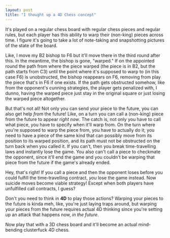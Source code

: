 ```yaml
---
layout: post
title: "I thought up a 4D Chess concept"
---
```


It's played on a regular chess board with regular chess pieces and regular rules, but each player has this ability to warp their (non-king) pieces across time. I figure it's going to take a lot of note-taking and snapshotting pictures of the state of the board.

Like, I move my B2 bishop to F6 but it'll move there in the third round after this. In the meantime, the bishop is gone, "warped." If on the appointed round the path from where the piece warped (the piece is in B2, but the path starts from C3) until the point where it's supposed to warp to (in this case F6) is unobstructed, the bishop reappears on F6, removing from play the piece that's in F6 if one exists. If the path gets obstructed somehow, like from the opponent's cunning strategies, the player gets penalized with, I dunno, having the warped piece just stay in the original square or just losing the warped piece altogether.

But that's not all! Not only you can send your piece to the future, you can also get help *from* the future! Like, on a turn you can call a (non-king) piece from the future to appear *right now*. The catch is, not only you have to call what piece, you have to specify when it'll warp from. On the turn where you're supposed to warp the piece from, you have to actually do it; you need to have a piece of the same kind that can possibly move from its position to its warped position, and its path must not be obstructed on the turn back when you called it. If you can't, then you break time-travelling laws and instantly lose the game. You also can't call a piece to checkmate the opponent, since it'll end the game and you couldn't be warping that piece from the future if the game's already ended.

Hey, that's right! If you call a piece and then the opponent loses before you could fulfill the time-travelling contract, *you* lose the game instead. Now suicide moves become viable strategy! Except when both players have unfulfilled call contracts, I guess?

Don't you need to think in **4D** to play those actions? Warping your pieces to the future is kinda meh, like, you're just laying traps around, but warping your pieces from the future requires actual 4D thinking since you're setting up an attack that happens now, *in the future*.

Now play that with a 3D chess board and it'll become an actual mind-bending clusterfuck 4D chess.
